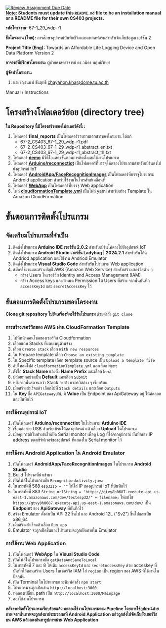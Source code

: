 [![Review Assignment Due Date](https://classroom.github.com/assets/deadline-readme-button-22041afd0340ce965d47ae6ef1cefeee28c7c493a6346c4f15d667ab976d596c.svg)](https://classroom.github.com/a/w8H8oomW)  
**<ins>Note</ins>: Students must update this `README.md` file to be an installation manual or a README file for their own CS403 projects.**

**รหัสโครงงาน:** 67-1_29_wdp-r1

**ชื่อโครงงาน (ไทย):** การศึกษาอุปกรณ์บันทึกชีวิตและแพลตฟอร์มสำหรับจัดเก็บข้อมูลเวอร์ชัน 2

**Project Title (Eng):** Towards an Affordable Life Logging Device and Open Data Platform Version 2 

**อาจารย์ที่ปรึกษาโครงงาน:** ผู้ช่วยศาสตราจารย์ ดร.วนิดา พฤทธิวิทยา

**ผู้จัดทำโครงงาน:**
1. นายชญานนท์ ขันฤทธิ์  chayanon.kha@dome.tu.ac.th

Manual / Instructions
# โครงสร้างโฟลเดอร์ย่อย (directory tree)

**ใน Repository นี้มีโครงสร้างของโฟลเดอร์ดังนี้ :**

1. โฟลเดอร์ **final_reports** เป็นโฟลเดอร์รวบรวมเอกสารของโครงงาน ได้แก่
   * 67-2_CS403_67-1_29_wdp-r1.pdf
   * 67-2_CS403_67-1_29_wdp-r1_abstract_en.txt
   * 67-2_CS403_67-1_29_wdp-r1_abstract_th.txt
2. โฟลเดอร์ **[demo]()**  มีวีดีโอแสดงขั้นตอนการติดตั้งและใช้งานโปรแกรม
3. โฟลเดอร์ **[Arduino/reconnectiot](https://github.com/ComSciThammasatU/2567-2-cs403-final-submission-67-1_29_wdp-r1/tree/main/Arduino/reconnectiot)** เป็นโฟลเดอร์ที่บรรจุโค้ดของโปรแกรมสำหรับเบิร์นลงไปยังอุปกรณ์ IoT
4. โฟลเดอร์ **[AndroidApp/FaceRecognitionImages](https://github.com/ComSciThammasatU/2567-2-cs403-final-submission-67-1_29_wdp-r1/tree/main/AndroidApp/FaceRecognitionImages)** เป็นโฟลเดอร์ที่บรรจุโปรแกรม Android application สำหรับใช้งานในโทรศัพท์เคลื่อนที่
5. โฟลเดอร์ **[WebApp](https://github.com/ComSciThammasatU/2567-2-cs403-final-submission-67-1_29_wdp-r1/tree/main/WebApp)** เป็นโฟลเดอร์ที่บรรจุ Web application
6. ไฟล์ **[cloudformationTemplate.yml](https://github.com/ComSciThammasatU/2567-2-cs403-final-submission-67-1_29_wdp-r1/blob/main/cloudformationTemplate.yml)** เป็นไฟล์ yaml สำหรับสร้าง Template ใน Amazon CloudFormation

# ขั้นตอนการติดตั้งโปรแกรม
## จัดเตรียมโปรแกรมที่จำเป็น
1. ติดตั้งโปรแกรม **Arduino IDE เวอร์ชัน 2.0.2** สำหรับเบิร์นโค้ดลงไปยังอุปกรณ์ IoT
2. ติดตั้งโปรแกรม **Android Studio เวอร์ชัน Ladybug | 2024.2.1** สำหรับรันโค้ด Andriod application และใช้งาน Andriod Emulator
3. ติดตั้งโปรแกรม **Visual Studio Code** สำหรับรันโปรแกรม Web application
4. สมัครใช้งานและสร้างบัญชี AWS (Amazon Web Service) สำหรับสร้างเซอร์วิสต่าง ๆ
   * สร้าง Users ในเซอร์วิส Identity and Access Management (IAM)
   * สร้าง Access keys และกำหนด Permission ให้ Users ที่สร้าง จากนั้นบันทึก `accessKeyId` และ `secretAccessKey` ไว้

## ขั้นตอนการติดตั้งโปรแกรมของโครงงาน
 **Clone git repository ไปยังเครื่องที่จะใช้รันโปรแกรม** ด้วยคำสั่ง `git clone`

### **การสร้างเซอร์วิสของ AWS ผ่าน CloudFormation Template**

1. ไปที่หน้าคอนโซลของเซอร์วิส Cloudformation
2. เลือกแถบ Stacks ที่แถบเมนูด้านข้าง
3. เลือก `Create stack` เลือก `With new resources`
4. ใน Prepare template เลือก `Choose an existing template`
5. ใน Specific template เลือก template source เป็น `Upload a template file`
6. อัปโหลดไฟล์ `cloudformationTemplate.yml` และเลือก `Next`
7. ตั้งชื่อ **Stack Name** และตั้ง **Name Prefix** และเลื่อก `Next`
8. ปล่อยทุกอย่างเป็น **Default** และเลือก `Submit`
9. หลังจากนั้นรอจนกว่า Stack จะสร้างเซอร์วิสต่าง ๆ เรียบร้อย
10. เมื่อสร้างสำเร็จแล้ว เลือกไปที่ `Stack details` และเลือก `Outputs`
11. ใน **Key** ชื่อ `APIGatewayURL` มี **Value** เป็น Endpoint ของ ApiGateway อยู่ ให้คัดลอกและบันทึกไว้

### **การใช้งานอุปกรณ์ IoT**
  
1. เปิดโฟลเดอร์ **Arduino/reconnectiot** ในโปรแกรม **Arduino IDE**
2. เชื่อมต่อสาย USB สำหรับเบิร์นโค้ดลงอุปกรณ์ แล้วเลือก **Upload** ในโปรแกรม
3. เมื่ออุปกรณ์เริ่มทำงานให้เปิด Serial monitor เพื่อดู Log ที่ได้จากอุปกรณ์ บันทึกเลข IP address ของเซิร์ฟเวอร์ของอุปกรณ์ ที่แสดงใน Serial monitor ไว้

### **การใช้งาน Android Application ใน Android Emulator**
1. เปิดโฟลเดอร์ **AndroidApp/FaceRecognitionImages** ในโปรแกรม **Android Studio**
2. Build โปรเจคที่นำเข้ามา
3. เปิดไฟล์ในโปรแกรมชื่อ `RecognitionActivity.java`
4. ในบรรทัดที่ 568 `esp32Ip = ""` ให้ใส่ IP ของอุปกรณ์ IoT ที่บันทึกไว้
5. ในบรรทัดที่ 883 `String urlString = "https://gtvy8h0687.execute-api.us-east-1.amazonaws.com/dev/testesp32/" + filename;` ให้แก้ไข `https://gtvy8h0687.execute-api.us-east-1.amazonaws.com/dev/` เป็น **Endpoint** ของ **ApiGateway** ที่บันทึกไว้
6. สร้าง Emulator ตั้งค่าเป็น API 32 ขึ้นไป และ Android 12L ("Sv2") ขึ้นไปและเป็น x86_64 
7. เมื่อสร้างสำเร็จแล้วเลือก `Run app`
8. Emulator จะถูกเปิดขึ้นและโปรแกรมจะถูกเปิดภายใน Emulator

### **การใช้งาน Web Application**
1. เปิดโฟลเดอร์ **WebApp** ใน **Visual Studio Code**
2. เปิดไฟล์ในโปรแกรมชื่อ `getDataAndSaveToLocal`
3. ในบรรทัดที่ 7 และ 8 ให้เติม `accessKeyId` และ `secretAccessKey` ด้วย acceskey ที่บันทึกไว้ตอนสร้าง Users ในเซอร์วิส IAM ใส่ `region` เป็น region ของ AWS ที่ใช้งานในปัจจุบัน
4. เปิด Terminal ในโปรแกรมและพิมพ์คำสั่ง `npm start`
5. โปรแกรมจะถูกเปิดผ่าน `http://localhost:3000`
6. ทดลองเปลี่ยน path เป็น `http://localhost:3000/Mainpage`
7. ลองใช้งานโปรแกรม

**หลังจากติดตั้งโปรแกรมเรียบร้อยแล้ว ทดลองใช้งานโปรแกรมตาม Pipeline โดยการใช้อุปกรณ์ถ่ายภาพ จากนั้นภาพจะถูกส่งมาประมวลผลที่ Android Application แล้วถูกส่งไปจัดเก็บยังเซอร์วิสบน AWS แล้วลองค้นหารูปภาพผ่าน Web Application**
